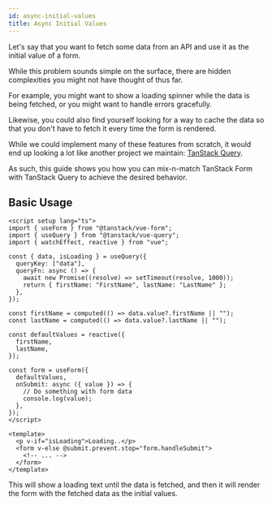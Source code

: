 ```yaml
---
id: async-initial-values
title: Async Initial Values
---
```


Let's say that you want to fetch some data from an API and use it as the initial value of a form.

While this problem sounds simple on the surface, there are hidden complexities you might not have thought of thus far.

For example, you might want to show a loading spinner while the data is being fetched, or you might want to handle errors gracefully.

Likewise, you could also find yourself looking for a way to cache the data so that you don't have to fetch it every time the form is rendered.

While we could implement many of these features from scratch, it would end up looking a lot like another project we maintain: [TanStack Query](https://tanstack.com/query).

As such, this guide shows you how you can mix-n-match TanStack Form with TanStack Query to achieve the desired behavior.

## Basic Usage

```vue
<script setup lang="ts">
import { useForm } from "@tanstack/vue-form";
import { useQuery } from "@tanstack/vue-query";
import { watchEffect, reactive } from "vue";

const { data, isLoading } = useQuery({
  queryKey: ["data"],
  queryFn: async () => {
    await new Promise((resolve) => setTimeout(resolve, 1000));
    return { firstName: "FirstName", lastName: "LastName" };
  },
});

const firstName = computed(() => data.value?.firstName || "");
const lastName = computed(() => data.value?.lastName || "");

const defaultValues = reactive({
  firstName,
  lastName,
});

const form = useForm({
  defaultValues,
  onSubmit: async ({ value }) => {
    // Do something with form data
    console.log(value);
  },
});
</script>

<template>
  <p v-if="isLoading">Loading..</p>
  <form v-else @submit.prevent.stop="form.handleSubmit">
    <!-- ... -->
  </form>
</template>
```

This will show a loading text until the data is fetched, and then it will render the form with the fetched data as the initial values.
